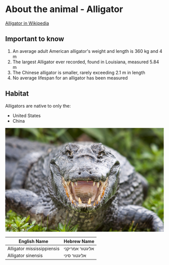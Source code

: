 # About the animal - Alligator

[Alligator in Wikipedia](https://en.wikipedia.org/wiki/Alligator)

## Important to know
1. An average adult American alligator's weight and length is 360 kg and 4 m
2. The largest Alligator ever recorded, found in Louisiana, measured 5.84 m
3. The Chinese alligator is smaller, rarely exceeding 2.1 m in length
4. No average lifespan for an alligator has been measured

## Habitat
Alligators are native to only the:
* United States
* China

![Image of Alligator](/images/alligator.jpg)

English Name | Hebrew Name
---|---
Alligator mississippiensis | אליגטור אמריקני
Alligator sinensis | אליגטור סיני 
